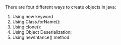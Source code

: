 There are four different ways to create objects in java:
 1.  Using new keyword
 2.  Using Class.forName():
 3.  Using clone():
 4.  Using Object Deserialization:
 5.  Using newIntance() method
